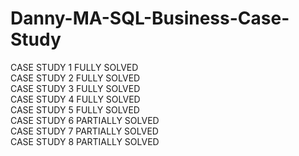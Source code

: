# Danny-MA-SQL-Business-Case-Study
CASE STUDY 1 FULLY SOLVED <br />
CASE STUDY 2 FULLY SOLVED<br />
CASE STUDY 3 FULLY SOLVED<br />
CASE STUDY 4 FULLY SOLVED<br />
CASE STUDY 5 FULLY SOLVED<br />
CASE STUDY 6 PARTIALLY SOLVED <br />
CASE STUDY 7 PARTIALLY SOLVED<br />
CASE STUDY 8 PARTIALLY SOLVED<br />
